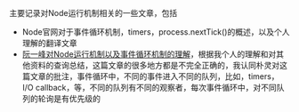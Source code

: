 主要记录对Node运行机制相关的一些文章，包括
- Node官网对于事件循环机制，timers，process.nextTick()的概述，以及个人理解的翻译文章
- [阮一峰对Node运行机制以及事件循环机制的理解](http://www.ruanyifeng.com/blog/2014/10/event-loop.html)，根据我个人的理解和对其他资料的查询总结，这篇文章的很多地方都是不完全正确的，我认同朴灵对这篇文章的批注，事件循环中，不同的事件进入不同的队列，比如，timers，I/O callback，等，不同的队列有不同的观察者，每次事件循环中，对不同队列的轮询是有优先级的
